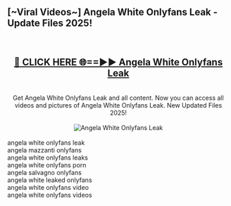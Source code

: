 <h2>[~Viral Videos~] Angela White Onlyfans Leak - Update Files 2025!</h2>
<br>
<div align="center">
<h2><a href="https://betterlinks.top/A2PfLJ" rel="nofollow">🔴 CLICK HERE 🌐==►► Angela White Onlyfans Leak</a></h2>
<br>
Get Angela White Onlyfans Leak and all content. Now you can access all videos and pictures of Angela White Onlyfans Leak. New Updated Files 2025!
<br>
<br>
<a href="https://betterlinks.top/A2PfLJ" rel="nofollow" data-target="animated-image.originalLink"><img src="https://i.ibb.co.com/WyWwxjT/player-gif2.gif" alt="Angela White Onlyfans Leak" style="max-width: 100%; display: inline-block;" data-target="animated-image.originalImage"></a>
</div>
<br>
angela white onlyfans leak<br>
angela mazzanti onlyfans<br>
angela white onlyfans leaks<br>
angela white onlyfans porn<br>
angela salvagno onlyfans<br>
angela white leaked onlyfans<br>
angela white onlyfans video<br>
angela white onlyfans videos